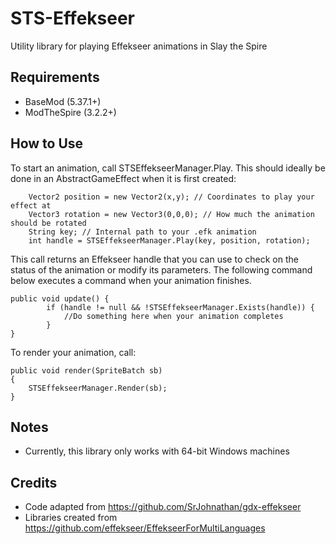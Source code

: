 # STS-Effekseer
Utility library for playing Effekseer animations in Slay the Spire



## **Requirements**
- BaseMod (5.37.1+)
- ModTheSpire (3.2.2+)



## **How to Use**

To start an animation, call STSEffekseerManager.Play. This should ideally be done in an AbstractGameEffect when it is first created:

        Vector2 position = new Vector2(x,y); // Coordinates to play your effect at
        Vector3 rotation = new Vector3(0,0,0); // How much the animation should be rotated
        String key; // Internal path to your .efk animation
        int handle = STSEffekseerManager.Play(key, position, rotation);

This call returns an Effekseer handle that you can use to check on the status of the animation or modify its parameters. The following command below executes a command when your animation finishes. 

    public void update() {
            if (handle != null && !STSEffekseerManager.Exists(handle)) {
                //Do something here when your animation completes
            }
    }

To render your animation, call:

    public void render(SpriteBatch sb)
    {
        STSEffekseerManager.Render(sb);
    }



## **Notes**
- Currently, this library only works with 64-bit Windows machines



## **Credits**
- Code adapted from https://github.com/SrJohnathan/gdx-effekseer
- Libraries created from https://github.com/effekseer/EffekseerForMultiLanguages
